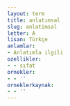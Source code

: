 ```yaml
---
layout: term
title: anlatımsal
slug: anlatimsal
letter: A
lisan: Türkçe
anlamlar:
- Anlatımla ilgili
ozellikler:
- - sıfat
ornekler:
- - ''
orneklerkaynak:
- - ''
---
```

